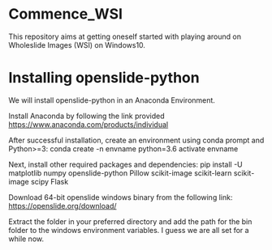 # Commence_WSI
This repository aims at getting oneself started with playing around on Wholeslide Images (WSI) on Windows10.

# Installing openslide-python
We will install openslide-python in an Anaconda Environment.

Install Anaconda by following the link provided
https://www.anaconda.com/products/individual

After successful installation, create an environment using conda prompt and Python>=3:
conda create -n envname python=3.6
activate envname

Next, install other required packages and dependencies:
pip install -U matplotlib numpy openslide-python Pillow scikit-image scikit-learn scikit-image scipy Flask

Download 64-bit openslide windows binary from the following link:
https://openslide.org/download/

Extract the folder in your preferred directory and add the path for the bin folder to the windows environment variables.
I guess we are all set for a while now.




